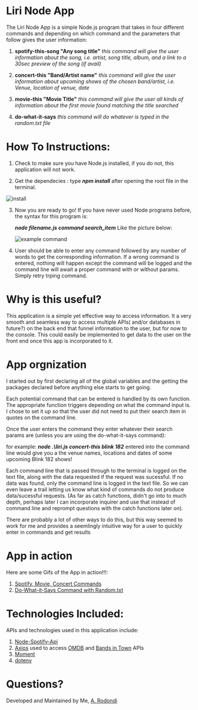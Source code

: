 # Liri Node App
The Liri Node App is a simple Node.js program that takes in four different commands and depending on which command and the parameters that follow gives the user information:

1. **spotify-this-song "Any song title"** *this command will give the user information about the song, i.e. artist, song title, album, and a link to a 30sec preview of the song (if avail)*

2. **concert-this "Band/Artist name"** *this command will give the user information about upcoming shows of the chosen band/artist, i.e. Venue, location of venue, date*

3. **movie-this "Movie Title"** *this command will give the user all kinds of information about the first movie found matching the title searched*

4. **do-what-it-says** *this command will do whatever is typed in the random.txt file*

# How To Instructions:

1. Check to make sure you have Node.js installed, if you do not, this application will not work.

2. Get the dependecies : type ***npm install*** after opening the root file in the terminal.

![install](https://github.com/atrodondi/liri-node-app/blob/master/images/install.png)

3. Now you are ready to go! If you have never used Node programs before, the syntax for this program is:

    ***node filename.js command search_item*** Like the picture below:

    ![example command](https://github.com/atrodondi/liri-node-app/blob/master/images/concert_ex.png)

4. User should be able to enter any command followed by any number of words to get the corresponding information. If a wrong command is entered, nothing will happen except the command will be logged and the command line will await a proper command with or without params. Simply retry trping command.

 # Why is this useful?

 This application is a simple yet effective way to access information. It a very smooth and seamless way to access multiple APIs( and/or databases in future?) on the back end that  funnel information to the user, but for now to the console. This could easily be implemented to get data to the user on the front end once this app is incorporated to it. 


# App orgnization
I started out by first declaring all of the global variables and the getting the packages declared before anything else starts to get going.

Each potential command that can be entered is handled by its own function. The appropriate function triggers depending on what the command input is. I chose to set it up so that the user did not need to put their search item in quotes on the command line.

Once the user enters the command they enter whatever their search params are (unless you are using the do-what-it-says command):

for example: ***node .\liri.js concert-this blink 182*** entered into the command line would give you a the venue names, locations and dates of some upcoming Blink 182 shows!



Each command line that is passed through to the terminal is logged on the text file, along with the data requested if the request was sucessful. If no data was found, only the command line is logged in the text file. So we can even leave a trail letting us know what kind of commands do not produce data/sucessful requests. (As far as catch functions, didn't go into to much depth, perhaps later I can incorporate inquirer and use that instead of command line and reprompt questions with the catch functions later on).

There are probably a lot of other ways to do this, but this way seemed to work for me and provides a seemlingly intuitive way for a user to quickly enter in commands and get results



# App in action
Here are some Gifs of the App in action!!!: 

1. [Spotify, Movie, Concert Commands](https://recordit.co/whkWMW1Xeo) 
2. [Do-What-it-Says Command with Random.txt](https://recordit.co/z9SSVs12UE)

# Technologies Included:

APIs and technologies used in this application include:
 1. [Node-Spotify-Api](https://www.npmjs.com/package/node-spotify-api)
 2. [Axios](https://www.npmjs.com/package/axios) used to access [OMDB](http://www.omdbapi.com/) and [Bands in Town](https://www.artists.bandsintown.com/support/api-installation) APIs
 3. [Moment](https://www.npmjs.com/package/moment)
 4. [dotenv](https://www.npmjs.com/package/dotenv)



 # Questions?
Developed and Maintained by Me, [A. Rodondi](https://github.com/atrodondi)
 